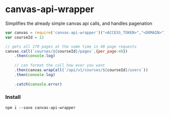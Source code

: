 # canvas-api-wrapper
Simplifies the already simple canvas api calls, and handles pagenation


``` javascript
var canvas = require('canvas-api-wrapper')("<ACCESS_TOKEN>","<DOMAIN>")
var courseId = 12

// gets all 170 pages at the same time in 40 page requests
canvas.call(`courses/${courseId}/pages`,{per_page:40}) 
	.then(console.log)
	
	// can format the call how ever you want
	.then(canvas.wrapCall(`/api/v1/courses/${courseId}/users`)) 
	.then(console.log)
	
	.catch(console.error)
```

### Install
```
npm i --save canvas-api-wrapper
```
